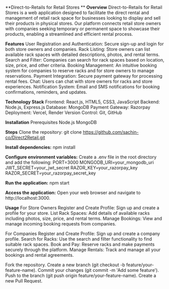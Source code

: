 **Direct-to-Retails for Retail Stores
**
**Overview**
Direct-to-Retails for Retail Stores is a web application designed to facilitate the direct rental and management of retail rack space for businesses looking to display and sell their products in physical stores. Our platform connects retail store owners with companies seeking temporary or permanent space to showcase their products, enabling a streamlined and efficient rental process.

**Features**
User Registration and Authentication: Secure sign-up and login for both store owners and companies.
Rack Listing: Store owners can list available rack spaces with detailed descriptions, photos, and rental terms.
Search and Filter: Companies can search for rack spaces based on location, size, price, and other criteria.
Booking Management: An intuitive booking system for companies to reserve racks and for store owners to manage reservations.
Payment Integration: Secure payment gateway for processing rental fees.
Chat: Users can chat with store owners for racks and store experiences.
Notification System: Email and SMS notifications for booking confirmations, reminders, and updates.

**Technology Stack**
Frontend: React.js, HTML5, CSS3, JavaScript
Backend: Node.js, Express.js
Database: MongoDB
Payment Gateway: Razorpay
Deployment: Vercel, Render
Version Control: Git, GitHub

**Installation**
Prerequisites
Node.js
MongoDB

**Steps**
Clone the repository:
git clone https://github.com/sachin-co/Direct2Retail.git

**Install dependencies:**
npm install

**Configure environment variables:**
Create a .env file in the root directory and add the following:
PORT=3000
MONGODB_URI=your_mongodb_uri
JWT_SECRET=your_jwt_secret
RAZOR_KEY=your_razorpay_key
RAZOR_SECRET=your_razorpay_secret_key

**Run the application:**
npm start

**Access the application:**
Open your web browser and navigate to http://localhost:3000.

**Usage**
For Store Owners
Register and Create Profile: Sign up and create a profile for your store.
List Rack Spaces: Add details of available racks including photos, size, price, and rental terms.
Manage Bookings: View and manage incoming booking requests from companies.

For Companies
Register and Create Profile: Sign up and create a company profile.
Search for Racks: Use the search and filter functionality to find suitable rack spaces.
Book and Pay: Reserve racks and make payments securely through the platform.
Manage Rentals: Track and manage all your bookings and rental agreements.

Fork the repository.
Create a new branch (git checkout -b feature/your-feature-name).
Commit your changes (git commit -m 'Add some feature').
Push to the branch (git push origin feature/your-feature-name).
Create a new Pull Request.
